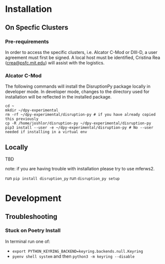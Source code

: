 # Installation  

## On Specfic Clusters

### Pre-requirements
In order to access the specific clusters, i.e. Alcator C-Mod or DIII-D, a user agreement must first be signed. A local host must be identified, Cristina Rea (<crea@psfc.mit.edu>) will assist with the logistics.

### Alcator C-Mod  

The following commands will install the DisruptionPy package locally in developer mode. In developer mode, changes to the directory used for installation will be reflected in the installed package.

```
cd ~
mkdir ~/dpy-experimental
rm -rf ~/dpy-experimental/disruption-py # if you have already copied this previously
cp -R /home/joshlor/disruption-py ~/dpy-experimental/disruption-py
pip3 install --user -e ~/dpy-experimental/disruption-py # No --user needed if installing in a virtual env
```


## Locally
TBD

note: if you are having trouble with installation please try to use mferws2.

run `pip install disruption_py`
run `disruption_py setup`


# Development

## Troubleshooting

### Stuck on Poetry Install
In terminal run one of:
- `export PYTHON_KEYRING_BACKEND=keyring.backends.null.Keyring`
- `pyenv shell system` and then `python3 -m keyring --disable`